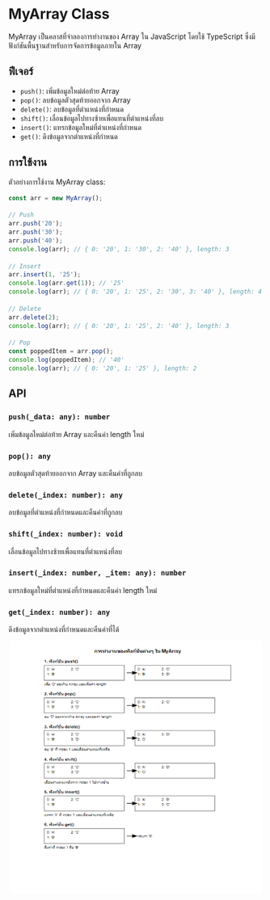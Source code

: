 # MyArray Class

MyArray เป็นคลาสที่จำลองการทำงานของ Array ใน JavaScript โดยใช้ TypeScript ซึ่งมีฟังก์ชันพื้นฐานสำหรับการจัดการข้อมูลภายใน Array

## ฟีเจอร์

- `push()`: เพิ่มข้อมูลใหม่ต่อท้าย Array
- `pop()`: ลบข้อมูลตัวสุดท้ายออกจาก Array
- `delete()`: ลบข้อมูลที่ตำแหน่งที่กำหนด
- `shift()`: เลื่อนข้อมูลไปทางซ้ายเพื่อแทนที่ตำแหน่งที่ลบ
- `insert()`: แทรกข้อมูลใหม่ที่ตำแหน่งที่กำหนด
- `get()`: ดึงข้อมูลจากตำแหน่งที่กำหนด


## การใช้งาน

ตัวอย่างการใช้งาน MyArray class:

```typescript
const arr = new MyArray();

// Push
arr.push('20');
arr.push('30');
arr.push('40');
console.log(arr); // { 0: '20', 1: '30', 2: '40' }, length: 3

// Insert
arr.insert(1, '25');
console.log(arr.get(1)); // '25'
console.log(arr); // { 0: '20', 1: '25', 2: '30', 3: '40' }, length: 4

// Delete
arr.delete(2);
console.log(arr); // { 0: '20', 1: '25', 2: '40' }, length: 3

// Pop
const poppedItem = arr.pop();
console.log(poppedItem); // '40'
console.log(arr); // { 0: '20', 1: '25' }, length: 2
```

## API

### `push(_data: any): number`
เพิ่มข้อมูลใหม่ต่อท้าย Array และคืนค่า length ใหม่

### `pop(): any`
ลบข้อมูลตัวสุดท้ายออกจาก Array และคืนค่าที่ถูกลบ

### `delete(_index: number): any`
ลบข้อมูลที่ตำแหน่งที่กำหนดและคืนค่าที่ถูกลบ

### `shift(_index: number): void`
เลื่อนข้อมูลไปทางซ้ายเพื่อแทนที่ตำแหน่งที่ลบ

### `insert(_index: number, _item: any): number`
แทรกข้อมูลใหม่ที่ตำแหน่งที่กำหนดและคืนค่า length ใหม่

### `get(_index: number): any`
ดึงข้อมูลจากตำแหน่งที่กำหนดและคืนค่าที่ได้

<div align="center">
  <img src="./Array.png" alt="Array" width="500" height="500">
</div>